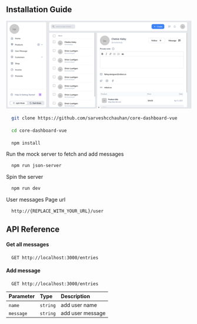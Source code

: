 ## Installation Guide

![alt text](https://github.com/sarveshcchauhan/core-dashboard-vue/blob/main/CoreDashboard.png?raw=true)

```bash
  git clone https://github.com/sarveshcchauhan/core-dashboard-vue

  cd core-dashboard-vue

  npm install

```

Run the mock server to fetch and add messages

```bash
  npm run json-server
```

Spin the server

```bash
  npm run dev
```

User messages Page url

```bash
  http://{REPLACE_WITH_YOUR_URL}/user
```

## API Reference

#### Get all messages

```http
  GET http://localhost:3000/entries
```

#### Add message

```http
  GET http://localhost:3000/entries
```

| Parameter | Type     | Description      |
| :-------- | :------- | :--------------- |
| `name`    | `string` | add user name    |
| `message` | `string` | add user message |
